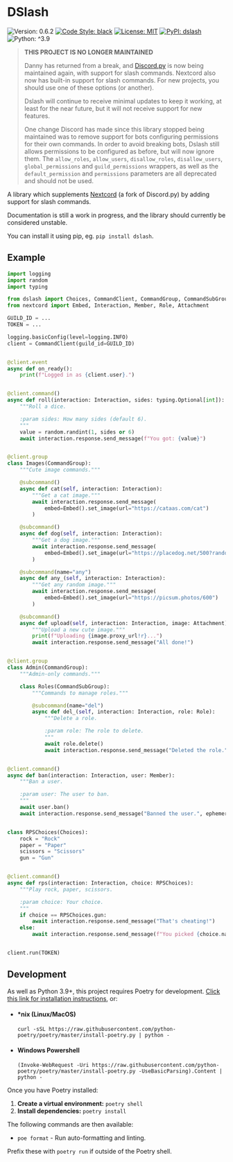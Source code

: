 # DSlash

![Version: 0.6.2](https://img.shields.io/badge/Version-0.6.2-red?style=flat-square)
[![Code Style: black](https://img.shields.io/badge/Code%20Style-black-black?style=flat-square)](https://github.com/psf/black)
[![License: MIT](https://img.shields.io/badge/License-MIT-orange?style=flat-square)](./LICENSE)
[![PyPI: dslash](https://img.shields.io/badge/PyPI-dslash-green?style=flat-square)](https://pypi.org/project/dslash)
![Python: ^3.9](https://img.shields.io/badge/python-%5E3.9-blue?style=flat-square)

> **THIS PROJECT IS NO LONGER MAINTAINED**
>
> Danny has returned from a break, and [Discord.py](https://github.com/rapptz/discord.py)
> is now being maintained again, with support for slash commands. Nextcord also
> now has built-in support for slash commands. For new projects, you should use
> one of these options (or another).
>
> Dslash will continue to receive minimal updates to keep it working, at least
> for the near future, but it will not receive support for new features.
>
> One change Discord has made since this library stopped being maintained was
> to remove support for bots configuring permissions for their own commands. In
> order to avoid breaking bots, Dslash still allows permissions to be
> configured as before, but will now ignore them. The `allow_roles`,
> `allow_users`, `disallow_roles`, `disallow_users`, `global_permissions` and
> `guild_permissions` wrappers, as well as the `default_permission` and
> `permissions` parameters are all deprecated and should not be used.

A library which supplements [Nextcord](https://github.com/nextcord/nextcord)
(a fork of Discord.py) by adding support for slash commands.

Documentation is still a work in progress, and the library should currently be
considered unstable.

You can install it using pip, eg. `pip install dslash`.

## Example

```python
import logging
import random
import typing

from dslash import Choices, CommandClient, CommandGroup, CommandSubGroup, subcommand
from nextcord import Embed, Interaction, Member, Role, Attachment

GUILD_ID = ...
TOKEN = ...

logging.basicConfig(level=logging.INFO)
client = CommandClient(guild_id=GUILD_ID)


@client.event
async def on_ready():
    print(f"Logged in as {client.user}.")


@client.command()
async def roll(interaction: Interaction, sides: typing.Optional[int]):
    """Roll a dice.

    :param sides: How many sides (default 6).
    """
    value = random.randint(1, sides or 6)
    await interaction.response.send_message(f"You got: {value}")


@client.group
class Images(CommandGroup):
    """Cute image commands."""

    @subcommand()
    async def cat(self, interaction: Interaction):
        """Get a cat image."""
        await interaction.response.send_message(
            embed=Embed().set_image(url="https://cataas.com/cat")
        )

    @subcommand()
    async def dog(self, interaction: Interaction):
        """Get a dog image."""
        await interaction.response.send_message(
            embed=Embed().set_image(url="https://placedog.net/500?random")
        )

    @subcommand(name="any")
    async def any_(self, interaction: Interaction):
        """Get any random image."""
        await interaction.response.send_message(
            embed=Embed().set_image(url="https://picsum.photos/600")
        )

    @subcommand()
    async def upload(self, interaction: Interaction, image: Attachment):
        """Upload a new cute image."""
        print(f"Uploading {image.proxy_url!r}...")
        await interaction.response.send_message("All done!")


@client.group
class Admin(CommandGroup):
    """Admin-only commands."""

    class Roles(CommandSubGroup):
        """Commands to manage roles."""

        @subcommand(name="del")
        async def del_(self, interaction: Interaction, role: Role):
            """Delete a role.

            :param role: The role to delete.
            """
            await role.delete()
            await interaction.response.send_message("Deleted the role.", ephemeral=True)


@client.command()
async def ban(interaction: Interaction, user: Member):
    """Ban a user.

    :param user: The user to ban.
    """
    await user.ban()
    await interaction.response.send_message("Banned the user.", ephemeral=True)


class RPSChoices(Choices):
    rock = "Rock"
    paper = "Paper"
    scissors = "Scissors"
    gun = "Gun"


@client.command()
async def rps(interaction: Interaction, choice: RPSChoices):
    """Play rock, paper, scissors.

    :param choice: Your choice.
    """
    if choice == RPSChoices.gun:
        await interaction.response.send_message("That's cheating!")
    else:
        await interaction.response.send_message(f"You picked {choice.name}.")


client.run(TOKEN)
```

## Development

As well as Python 3.9+, this project requires Poetry for development.
[Click this link for installation instructions](https://python-poetry.org/docs/master/#installation),
or:

- #### \*nix (Linux/MacOS)

  `curl -sSL https://raw.githubusercontent.com/python-poetry/poetry/master/install-poetry.py | python -`

- #### Windows Powershell

  `(Invoke-WebRequest -Uri https://raw.githubusercontent.com/python-poetry/poetry/master/install-poetry.py -UseBasicParsing).Content | python -`

Once you have Poetry installed:

1. **Create a virtual environment:** `poetry shell`
2. **Install dependencies:** `poetry install`

The following commands are then available:

- `poe format` - Run auto-formatting and linting.

Prefix these with `poetry run` if outside of the Poetry shell.
